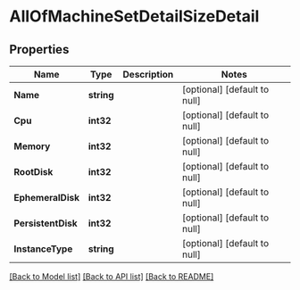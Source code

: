 # AllOfMachineSetDetailSizeDetail

## Properties
Name | Type | Description | Notes
------------ | ------------- | ------------- | -------------
**Name** | **string** |  | [optional] [default to null]
**Cpu** | **int32** |  | [optional] [default to null]
**Memory** | **int32** |  | [optional] [default to null]
**RootDisk** | **int32** |  | [optional] [default to null]
**EphemeralDisk** | **int32** |  | [optional] [default to null]
**PersistentDisk** | **int32** |  | [optional] [default to null]
**InstanceType** | **string** |  | [optional] [default to null]

[[Back to Model list]](../README.md#documentation-for-models) [[Back to API list]](../README.md#documentation-for-api-endpoints) [[Back to README]](../README.md)

